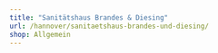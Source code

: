 ```yaml
---
title: "Sanitätshaus Brandes & Diesing"
url: /hannover/sanitaetshaus-brandes-und-diesing/
shop: Allgemein
---
```

